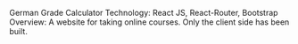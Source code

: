 German Grade Calculator
Technology: React JS, React-Router, Bootstrap
Overview: A website for taking online courses. Only the client side has been built.
